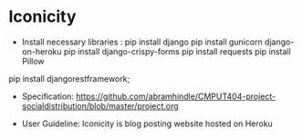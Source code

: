 # Iconicity

* Install necessary libraries :
pip install django
pip install gunicorn django-on-heroku
pip install django-crispy-forms
pip install requests
pip install Pillow
<!-- pip install django-filter
pip install markdown; -->
pip install djangorestframework;

* Specification: https://github.com/abramhindle/CMPUT404-project-socialdistribution/blob/master/project.org

* User Guideline:
Iconicity is blog posting website hosted on Heroku
